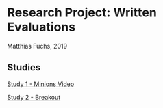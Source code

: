 # Research Project: Written Evaluations
Matthias Fuchs, 2019

## Studies
[Study 1 - Minions Video](study1/Writeup.html)

[Study 2 - Breakout](study2-game/Written_2_Full.html)

